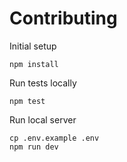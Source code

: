 # Contributing

Initial setup

```
npm install
```

Run tests locally

```
npm test
```

Run local server

```
cp .env.example .env
npm run dev
```
